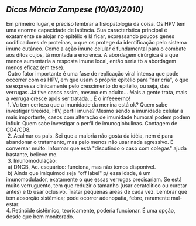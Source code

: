 ## ***Dicas Márcia Zampese (10/03/2010)***


Em primeiro lugar, é preciso lembrar a fisiopatologia da coisa. Os HPV tem uma enorme capacidade de latência. Sua característica principal é exatamente se alojar no epitélio e lá ficar, expressando poucos genes codificadores de proteínas, o que os protege da identificação pelo sistema imune cutâneo. Como a ação imune celular é fundamental para o combate aos ditos cujos, tá montada a encrenca. A abordagem cirúrgica é a que menos aumentaria a resposta imune local, então seria tb a abordagem menos eficaz (em tese).  
 Outro fator importante é uma fase de replicação viral intensa que pode occorrer com os HPV, em que usam o próprio epitélio para "dar cria", o que se expressa clinicamente pelo crescimento do epitélio, ou seja, das verrugas. Já tive casos assim, mesmo em adulto... Mais a gente trata, mais a verruga cresce após ser tratada... É o infeeeerno\!  
 1\. Vc tem certeza que a imunidade da menina está ok? Quem sabe investigar tireóide, HIV, perfil imune? Mesmo sendo a imunidade celular a mais importante, casos com alteração de imunidade humoral podem podem influir. Quem sabe investigar o perfil de imunoglobulinas. Contagem de CD4/CD8.  
 2\. Acalmar os pais. Sei que a maioria não gosta da idéia, nem é para abandonar o tratamento, mas pelo menos não usar nada agressivo. E conversar muito. Informar que está "discutindo o caso com colegas" ajuda bastante, believe me.  
 3\. Imunomodulação:  
 a) DNCB, Ac. esquárico: funciona, mas não temos disponível.  
 b) Ainda que imiquimod seja "off label" p/ essa idade, é um imunomodulador, exatamente o que essas verrugas precisariam. Se está muito verruguento, tem que reduzir o tamanho (usar ceratolítico ou curetar antes) e tb usar oclusivo. Tratar pequenas áreas de cada vez. Lembrar que tem absorção sistêmica; pode ocorrer adenopatia, febre, raramente mal-estar.   
4\. Retinóide sistêmico, teoricamente, poderia funcionar. É uma opção, desde que bem monitorado.  
 

